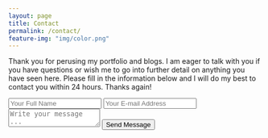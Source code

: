 ```yaml
---
layout: page
title: Contact
permalink: /contact/
feature-img: "img/color.png"
---
```


Thank you for perusing my portfolio and blogs. I am eager to talk with you if you have questions or wish me to go into further detail on anything you have seen here. Please fill in the information below and I will do my best to contact you within 24 hours. Thanks again!

<form action="https://getsimpleform.com/messages?form_api_token=2cf788cf3e6c37741b15f2137b45d0ee" method="post">
  <!--http://Beth-Powell.github.io/thank-you-->
  <input type='hidden' name='redirect_to' value='http://bethanypowell.work/thank-you/' />
  <input type='text' name='name' placeholder='Your Full Name' />
  <input type='email' name='email' placeholder='Your E-mail Address' />
  <textarea name='message' placeholder='Write your message ...'></textarea>
  <input type='submit' value='Send Message' />
</form>
